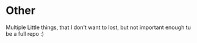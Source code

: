 # Other
Multiple Little things, that I don't want to lost, but not important enough tu be a full repo :)
